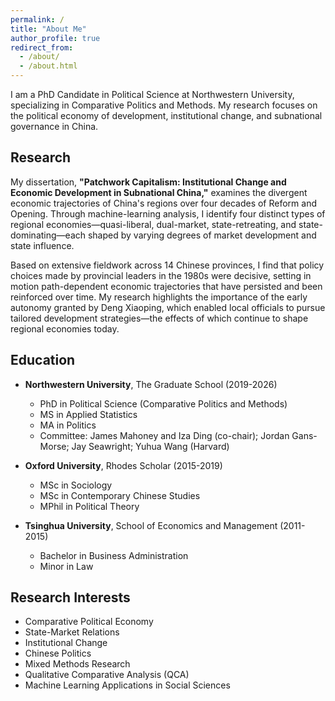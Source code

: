 ```yaml
---
permalink: /
title: "About Me"
author_profile: true
redirect_from: 
  - /about/
  - /about.html
---
```


I am a PhD Candidate in Political Science at Northwestern University, specializing in Comparative Politics and Methods. My research focuses on the political economy of development, institutional change, and subnational governance in China.

## Research

My dissertation, **"Patchwork Capitalism: Institutional Change and Economic Development in Subnational China,"** examines the divergent economic trajectories of China's regions over four decades of Reform and Opening. Through machine-learning analysis, I identify four distinct types of regional economies—quasi-liberal, dual-market, state-retreating, and state-dominating—each shaped by varying degrees of market development and state influence. 

Based on extensive fieldwork across 14 Chinese provinces, I find that policy choices made by provincial leaders in the 1980s were decisive, setting in motion path-dependent economic trajectories that have persisted and been reinforced over time. My research highlights the importance of the early autonomy granted by Deng Xiaoping, which enabled local officials to pursue tailored development strategies—the effects of which continue to shape regional economies today.

## Education

* **Northwestern University**, The Graduate School (2019-2026)
  * PhD in Political Science (Comparative Politics and Methods)
  * MS in Applied Statistics
  * MA in Politics
  * Committee: James Mahoney and Iza Ding (co-chair); Jordan Gans-Morse; Jay Seawright; Yuhua Wang (Harvard)

* **Oxford University**, Rhodes Scholar (2015-2019)
  * MSc in Sociology
  * MSc in Contemporary Chinese Studies
  * MPhil in Political Theory

* **Tsinghua University**, School of Economics and Management (2011-2015)
  * Bachelor in Business Administration
  * Minor in Law

## Research Interests

* Comparative Political Economy
* State-Market Relations
* Institutional Change
* Chinese Politics
* Mixed Methods Research
* Qualitative Comparative Analysis (QCA)
* Machine Learning Applications in Social Sciences
